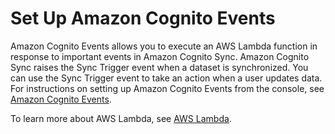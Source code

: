 # Set Up Amazon Cognito Events<a name="set-up-cognito-events"></a>

 Amazon Cognito Events allows you to execute an AWS Lambda function in response to important events in Amazon Cognito Sync\. Amazon Cognito Sync raises the Sync Trigger event when a dataset is synchronized\. You can use the Sync Trigger event to take an action when a user updates data\. For instructions on setting up Amazon Cognito Events from the console, see [Amazon Cognito Events](cognito-events.md)\. 

 To learn more about AWS Lambda, see [AWS Lambda](https://aws.amazon.com/lambda/)\. 